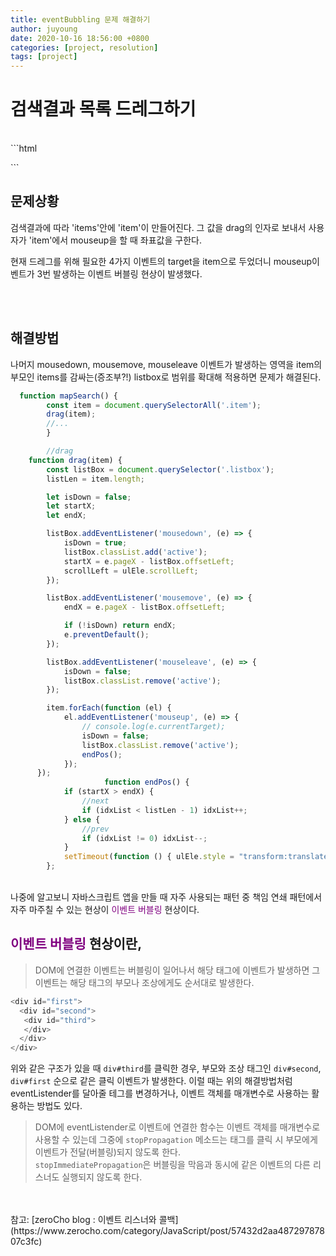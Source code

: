```yaml
---
title: eventBubbling 문제 해결하기
author: juyoung
date: 2020-10-16 18:56:00 +0800
categories: [project, resolution]
tags: [project]
---
```


# 검색결과 목록 드레그하기
<br />
  ```html
    <div class="slider">
        <div class="listbox">
            <ul class="items">
<!-- <li class="item" id="0">
    </li>                 -->
            </ul>
        </div>
    </div>
```  

## 문제상황  

검색결과에 따라 'items'안에 'item'이 만들어진다. 그 값을 drag의 인자로 보내서 사용자가 'item'에서 mouseup을 할 때 좌표값을 구한다.

 현재 드레그를 위해 필요한 4가지 이벤트의 target을 item으로 두었더니 mouseup이벤트가 3번 발생하는 이벤트 버블링 현상이 발생했다.
   
<br />
<br />

## 해결방법
  
  나머지 mousedown, mousemove, mouseleave 이벤트가 발생하는 영역을 item의 부모인 items를 감싸는(증조부?!) listbox로 범위를 확대해 적용하면 문제가 해결된다.
  

```javascript
  function mapSearch() {
        const item = document.querySelectorAll('.item');
        drag(item);
        //...
        }

        //drag
    function drag(item) {
        const listBox = document.querySelector('.listbox');
        listLen = item.length;

        let isDown = false;
        let startX;
        let endX;

        listBox.addEventListener('mousedown', (e) => {
            isDown = true;
            listBox.classList.add('active');
            startX = e.pageX - listBox.offsetLeft;
            scrollLeft = ulEle.scrollLeft;
        });

        listBox.addEventListener('mousemove', (e) => {
            endX = e.pageX - listBox.offsetLeft;

            if (!isDown) return endX;
            e.preventDefault();
        });

        listBox.addEventListener('mouseleave', (e) => {
            isDown = false;
            listBox.classList.remove('active');
        });

        item.forEach(function (el) {
            el.addEventListener('mouseup', (e) => {
                // console.log(e.currentTarget);
                isDown = false;
                listBox.classList.remove('active');
                endPos();
            });
      });
                     function endPos() {
            if (startX > endX) {
                //next
                if (idxList < listLen - 1) idxList++;
            } else {
                //prev
                if (idxList != 0) idxList--;
            }
            setTimeout(function () { ulEle.style = "transform:translateX(" + (-420 * idxList) + "px);"; }, 100);
        };

```  
<br />
 나중에 알고보니 자바스크립트 앱을 만들 때 자주 사용되는 패턴 중 책임 연쇄 패턴에서 자주 마주칠 수 있는 현상이 <font color=purple>이벤트 버블링</font> 현상이다.
  

## <font color=purple>이벤트 버블링</font> 현상이란,

 > DOM에 연결한 이벤트는 버블링이 일어나서 해당 태그에 이벤트가 발생하면 그 이벤트는 해당 태그의 부모나 조상에게도 순서대로 발생한다.   

 ```javascript
 <div id="first">
   <div id="second">
    <div id="third">
    </div>
   </div>
 </div>
 ```  

  위와 같은 구조가 있을 때 `div#third`를 클릭한 경우, 부모와 조상 태그인 `div#second`, `div#first` 순으로 같은 클릭 이벤트가 발생한다. 
  이럴 때는 위의 해결방법처럼 eventListender를 달아줄 테그를 변경하거나, 이벤트 객체를 매개변수로 사용하는 활용하는 방법도 있다.     

  > DOM에 eventListender로 이벤트에 연결한 함수는 이벤트 객체를 매개변수로 사용할 수 있는데 그중에 `stopPropagation` 메소드는 태그를 클릭 시 부모에게 이벤트가 전달(버블링)되지 않도록 한다.   
  `stopImmediatePropagation`은 버블링을 막음과 동시에 같은 이벤트의 다른 리스너도 실행되지 않도록 한다.
 
 
<br />
<br />
참고:  
[zeroCho blog : 이벤트 리스너와 콜백](https://www.zerocho.com/category/JavaScript/post/57432d2aa48729787807c3fc)